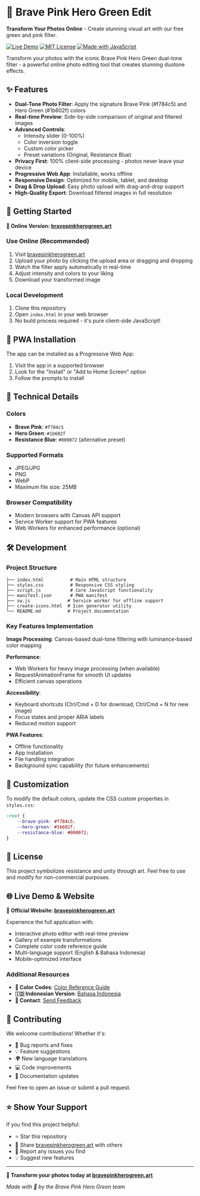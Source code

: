 # 🎨 Brave Pink Hero Green Edit

**Transform Your Photos Online** - Create stunning visual art with our free green and pink filter.

[![Live Demo](https://img.shields.io/badge/🌐_Live_Demo-bravepinkherogreen.art-ff69b4)](https://bravepinkherogreen.art)
[![MIT License](https://img.shields.io/badge/License-MIT-green.svg)](LICENSE)
[![Made with JavaScript](https://img.shields.io/badge/Made%20with-JavaScript-yellow.svg)](https://developer.mozilla.org/en-US/docs/Web/JavaScript)

Transform your photos with the iconic Brave Pink Hero Green dual-tone filter - a powerful online photo editing tool that creates stunning duotone effects.

## ✨ Features

- **Dual-Tone Photo Filter**: Apply the signature Brave Pink (#f784c5) and Hero Green (#1b602f) colors
- **Real-time Preview**: Side-by-side comparison of original and filtered images
- **Advanced Controls**:
  - Intensity slider (0-100%)
  - Color inversion toggle
  - Custom color picker
  - Preset variations (Original, Resistance Blue)
- **Privacy First**: 100% client-side processing - photos never leave your device
- **Progressive Web App**: Installable, works offline
- **Responsive Design**: Optimized for mobile, tablet, and desktop
- **Drag & Drop Upload**: Easy photo upload with drag-and-drop support
- **High-Quality Export**: Download filtered images in full resolution

## 🚀 Getting Started

**🔗 Online Version: [bravepinkherogreen.art](https://bravepinkherogreen.art)**

### Use Online (Recommended)
1. Visit [bravepinkherogreen.art](https://bravepinkherogreen.art)
2. Upload your photo by clicking the upload area or dragging and dropping
3. Watch the filter apply automatically in real-time
4. Adjust intensity and colors to your liking
5. Download your transformed image

### Local Development
1. Clone this repository
2. Open `index.html` in your web browser
3. No build process required - it's pure client-side JavaScript!

## 📱 PWA Installation

The app can be installed as a Progressive Web App:

1. Visit the app in a supported browser
2. Look for the "Install" or "Add to Home Screen" option
3. Follow the prompts to install

## 🎨 Technical Details

### Colors
- **Brave Pink**: `#f784c5`
- **Hero Green**: `#1b602f`  
- **Resistance Blue**: `#000072` (alternative preset)

### Supported Formats
- JPEG/JPG
- PNG
- WebP
- Maximum file size: 25MB

### Browser Compatibility
- Modern browsers with Canvas API support
- Service Worker support for PWA features
- Web Workers for enhanced performance (optional)

## 🛠️ Development

### Project Structure
```
├── index.html          # Main HTML structure
├── styles.css          # Responsive CSS styling
├── script.js           # Core JavaScript functionality
├── manifest.json       # PWA manifest
├── sw.js              # Service worker for offline support
├── create-icons.html  # Icon generator utility
└── README.md          # Project documentation
```

### Key Features Implementation

**Image Processing**: Canvas-based dual-tone filtering with luminance-based color mapping

**Performance**: 
- Web Workers for heavy image processing (when available)
- RequestAnimationFrame for smooth UI updates
- Efficient canvas operations

**Accessibility**:
- Keyboard shortcuts (Ctrl/Cmd + D for download, Ctrl/Cmd + N for new image)
- Focus states and proper ARIA labels
- Reduced motion support

**PWA Features**:
- Offline functionality
- App installation
- File handling integration
- Background sync capability (for future enhancements)

## 🔧 Customization

To modify the default colors, update the CSS custom properties in `styles.css`:

```css
:root {
    --brave-pink: #f784c5;
    --hero-green: #1b602f;
    --resistance-blue: #000072;
}
```

## 📜 License

This project symbolizes resistance and unity through art. Feel free to use and modify for non-commercial purposes.

## 🌐 Live Demo & Website

**🔗 Official Website: [bravepinkherogreen.art](https://bravepinkherogreen.art)**

Experience the full application with:
- Interactive photo editor with real-time preview
- Gallery of example transformations
- Complete color code reference guide
- Multi-language support (English & Bahasa Indonesia)
- Mobile-optimized interface

### Additional Resources
- **🎨 Color Codes**: [Color Reference Guide](https://bravepinkherogreen.art/color-code.html)
- **🇮🇩 Indonesian Version**: [Bahasa Indonesia](https://bravepinkherogreen.art/id/)
- **💬 Contact**: [Send Feedback](https://bravepinkherogreen.art/#contact)

## 🤝 Contributing

We welcome contributions! Whether it's:
- 🐛 Bug reports and fixes
- 💡 Feature suggestions  
- 🌍 New language translations
- 💻 Code improvements
- 📖 Documentation updates

Feel free to open an issue or submit a pull request.

## ⭐ Show Your Support

If you find this project helpful:
- ⭐ Star this repository
- 🔗 Share [bravepinkherogreen.art](https://bravepinkherogreen.art) with others
- 🐛 Report any issues you find
- 💡 Suggest new features

---

**🎨 Transform your photos today at [bravepinkherogreen.art](https://bravepinkherogreen.art)**

*Made with 💖 by the Brave Pink Hero Green team*